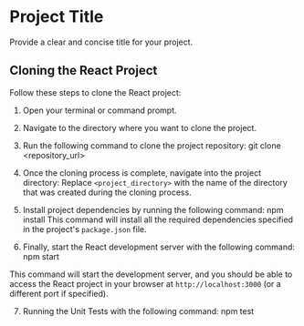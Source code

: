 # Project Title

Provide a clear and concise title for your project.

## Cloning the React Project

Follow these steps to clone the React project:

1. Open your terminal or command prompt.

2. Navigate to the directory where you want to clone the project.

3. Run the following command to clone the project repository:
git clone <repository_url>

4. Once the cloning process is complete, navigate into the project directory:
Replace `<project_directory>` with the name of the directory that was created during the cloning process.

5. Install project dependencies by running the following command:
npm install
This command will install all the required dependencies specified in the project's `package.json` file.

6. Finally, start the React development server with the following command:
npm start

This command will start the development server, and you should be able to access the React project in your browser at `http://localhost:3000` (or a different port if specified).

7. Running the Unit Tests with the following command:
npm test
